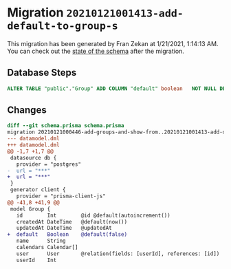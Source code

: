 # Migration `20210121001413-add-default-to-group-s`

This migration has been generated by Fran Zekan at 1/21/2021, 1:14:13 AM.
You can check out the [state of the schema](./schema.prisma) after the migration.

## Database Steps

```sql
ALTER TABLE "public"."Group" ADD COLUMN "default" boolean   NOT NULL DEFAULT false
```

## Changes

```diff
diff --git schema.prisma schema.prisma
migration 20210121000446-add-groups-and-show-from..20210121001413-add-default-to-group-s
--- datamodel.dml
+++ datamodel.dml
@@ -1,7 +1,7 @@
 datasource db {
   provider = "postgres"
-  url = "***"
+  url = "***"
 }
 generator client {
   provider = "prisma-client-js"
@@ -41,8 +41,9 @@
 model Group {
   id        Int        @id @default(autoincrement())
   createdAt DateTime   @default(now())
   updatedAt DateTime   @updatedAt
+  default   Boolean    @default(false)
   name      String
   calendars Calendar[]
   user      User       @relation(fields: [userId], references: [id])
   userId    Int
```


